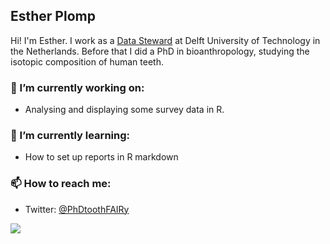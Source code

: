 ## Esther Plomp

Hi! I'm Esther. I work as a [Data Steward](https://www.tudelft.nl/en/library/current-topics/research-data-management/r/support/data-stewardship/contact/esther-plomp/) at Delft University of Technology in the Netherlands. Before that I did a PhD in bioanthropology, studying the isotopic composition of human teeth. 


### 🔭 I’m currently working on:
- Analysing and displaying some survey data in R. 

### 🌱 I’m currently learning:
- How to set up reports in R markdown

### 📫 How to reach me:
- Twitter: [@PhDtoothFAIRy](https://twitter.com/PhDToothFAIRy)



![](https://i1.wp.com/sfdora.org/wp-content/uploads/2018/06/Dorabadge2.png)


